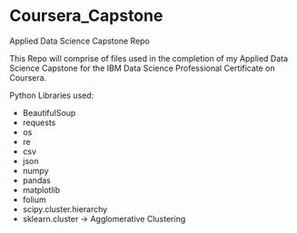 # Coursera_Capstone
Applied Data Science Capstone Repo

This Repo will comprise of files used in the completion of my Applied Data Science Capstone for the IBM Data Science Professional Certificate on Coursera.

Python Libraries used:
- BeautifulSoup
- requests
- os
- re
- csv
- json
- numpy
- pandas
- matplotlib
- folium
- scipy.cluster.hierarchy
- sklearn.cluster -> Agglomerative Clustering
